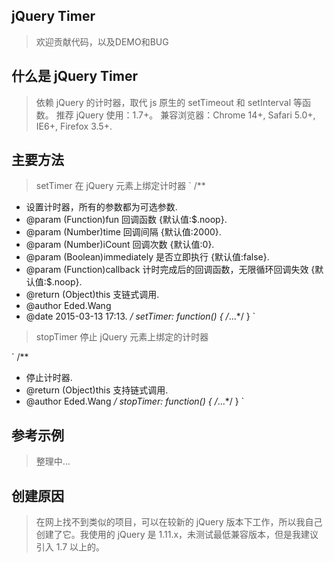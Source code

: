## jQuery Timer

> 欢迎贡献代码，以及DEMO和BUG

## 什么是 jQuery Timer

> 依赖 jQuery 的计时器，取代 js 原生的 setTimeout 和 setInterval 等函数。
> 推荐 jQuery 使用：1.7+。
> 兼容浏览器：Chrome 14+, Safari 5.0+, IE6+, Firefox 3.5+.

## 主要方法

> setTimer 在 jQuery 元素上绑定计时器
`
/**
 * 设置计时器，所有的参数都为可选参数.
 * @param (Function)fun 回调函数 {默认值:$.noop}.
 * @param (Number)time 回调间隔 {默认值:2000}.
 * @param (Number)iCount 回调次数 {默认值:0}.
 * @param (Boolean)immediately 是否立即执行 {默认值:false}.
 * @param (Function)callback 计时完成后的回调函数，无限循环回调失效 {默认值:$.noop}.
 * @return (Object)this 支链式调用.
 * @author Eded.Wang
 * @date 2015-03-13 17:13.
 */
setTimer: function() { /*...*/ }
`

> stopTimer 停止 jQuery 元素上绑定的计时器

`
/**
 * 停止计时器.
 * @return (Object)this 支持链式调用.
 * @author Eded.Wang
 */
stopTimer: function() { /*...*/ }
`

## 参考示例

> 整理中…

## 创建原因

> 在网上找不到类似的项目，可以在较新的 jQuery 版本下工作，所以我自己创建了它。我使用的 jQuery 是 1.11.x，未测试最低兼容版本，但是我建议引入 1.7 以上的。